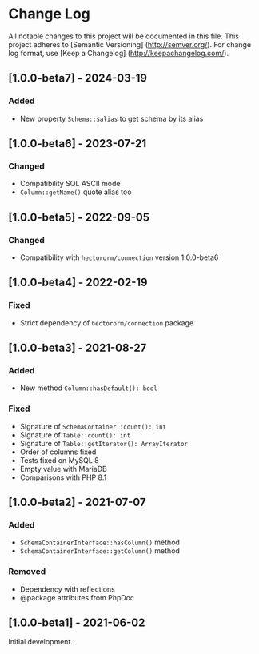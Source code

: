 # Change Log

All notable changes to this project will be documented in this file. This project adheres
to [Semantic Versioning] (http://semver.org/). For change log format,
use [Keep a Changelog] (http://keepachangelog.com/).

## [1.0.0-beta7] - 2024-03-19

### Added

- New property `Schema::$alias` to get schema by its alias

## [1.0.0-beta6] - 2023-07-21

### Changed

- Compatibility SQL ASCII mode
- `Column::getName()` quote alias too

## [1.0.0-beta5] - 2022-09-05

### Changed

- Compatibility with `hectororm/connection` version 1.0.0-beta6 

## [1.0.0-beta4] - 2022-02-19

### Fixed

- Strict dependency of `hectororm/connection` package

## [1.0.0-beta3] - 2021-08-27

### Added

- New method `Column::hasDefault(): bool`

### Fixed

- Signature of `SchemaContainer::count(): int`
- Signature of `Table::count(): int`
- Signature of `Table::getIterator(): ArrayIterator`
- Order of columns fixed
- Tests fixed on MySQL 8
- Empty value with MariaDB
- Comparisons with PHP 8.1

## [1.0.0-beta2] - 2021-07-07

### Added

- `SchemaContainerInterface::hasColumn()` method
- `SchemaContainerInterface::getColumn()` method

### Removed

- Dependency with reflections
- @package attributes from PhpDoc

## [1.0.0-beta1] - 2021-06-02

Initial development.
